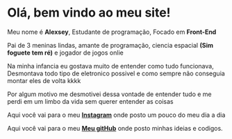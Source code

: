 <html>
    <title>Alexsey Batista</title>
<link rel="stylesheet" href="resetcss.css">
<body>
<h1>Olá, bem vindo ao meu site!</h1>
<p>Meu nome é <strong>Alexsey</strong>, Estudante de programação, Focado em <strong>Front-End</strong>
<p id="a"> Pai de 3 meninas lindas, amante de programação, ciencia espacial <strong>(Sim foguete tem ré)</strong> e jogador de jogos onlie </p>
<p>Na minha infancia eu gostava muito de entender como tudo funcionava, Desmontava todo tipo de eletronico possivel e como sempre não conseguia montar eles de volta kkkk</p>
<p>Por algum motivo me desmotivei dessa vontade de entender tudo e me perdi em um limbo da vida sem querer entender as coisas</p>



<footer>
<p  id="meusLinks1">Aqui você vai para o meu <a href="https://www.instagram.com/alexsey.batista/"><strong>Instagram</strong></a> onde posto um pouco do meu dia a dia</p>
<p  id="meusLinks2">Aqui você vai para o meu <a href="https://github.com/AlexseySilva"><strong>Meu gitHub</strong></a> onde posto minhas ideias e codigos.</p>
</footer>
</body>
</html>